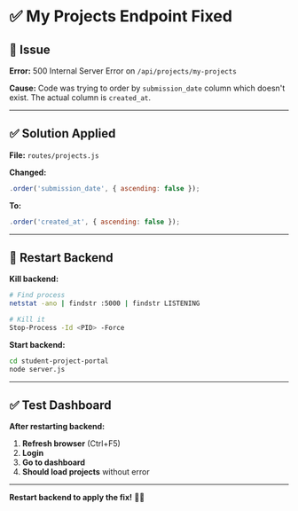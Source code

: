 # ✅ My Projects Endpoint Fixed

## 🎯 Issue

**Error:** 500 Internal Server Error on `/api/projects/my-projects`

**Cause:** Code was trying to order by `submission_date` column which doesn't exist. The actual column is `created_at`.

---

## ✅ Solution Applied

**File:** `routes/projects.js`

**Changed:**
```javascript
.order('submission_date', { ascending: false });
```

**To:**
```javascript
.order('created_at', { ascending: false });
```

---

## 🔄 Restart Backend

**Kill backend:**
```bash
# Find process
netstat -ano | findstr :5000 | findstr LISTENING

# Kill it
Stop-Process -Id <PID> -Force
```

**Start backend:**
```bash
cd student-project-portal
node server.js
```

---

## ✅ Test Dashboard

**After restarting backend:**

1. **Refresh browser** (Ctrl+F5)
2. **Login**
3. **Go to dashboard**
4. **Should load projects** without error

---

**Restart backend to apply the fix!** 🔧✅
